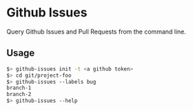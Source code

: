 # Github Issues

Query Github Issues and Pull Requests from the command line.

## Usage

```bash
$> github-issues init -t <a github token>
$> cd git/project-foo
$> github-issues --labels bug
branch-1
branch-2
$> github-issues --help
```
